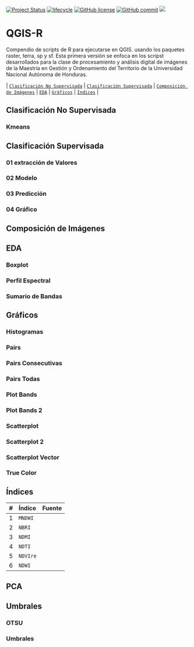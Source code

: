 <!-- badges: start -->
[![Project Status](https://www.repostatus.org/badges/latest/active.svg)](https://www.repostatus.org/#active)
[![lifecycle](https://img.shields.io/badge/lifecycle-stable-brightgreen.svg)](https://www.tidyverse.org/lifecycle/#stable)
[![GitHub license](https://img.shields.io/github/license/Naereen/StrapDown.js.svg)](https://github.com/Naereen/StrapDown.js/blob/master/LICENSE)
[![GitHub commit](https://img.shields.io/github/last-commit/pcm-dpc/COVID-19)](https://github.com/klauswiese/QGIS-R/commits)
![](https://visitor-badge.laobi.icu/badge?page_id=klauswiese.klauswiese/QGIS-R) 
<!-- badges: end -->


# QGIS-R
Compendio de scripts de R para ejecutarse en QGIS. usando los paquetes raster, terra, sp y sf. Esta primera versión se enfoca en los scripst desarrollados para la clase de procesamiento y análisis digital de imágenes de la Maestría en Gestión y Ordenamiento del Territorio de la Universidad Nacional Autónoma de Honduras.

\| [`Clasificación No Supervisada`](#clasificación-no-supervisada) \| [`Clasificación Supervisada`](#clasificación-supervisada) \| [`Composición de Imágenes`](#composición-de-imágenes) \| [`EDA`](#eda) \| [`Gráficos`](#gráficos) \| [`Índices`](#índices) \| 

## Clasificación No Supervisada

### Kmeans

## Clasificación Supervisada

### 01 extracción de Valores

### 02 Modelo

### 03 Predicción

### 04 Gráfico

## Composición de Imágenes

## EDA

### Boxplot

### Perfil Espectral

### Sumario de Bandas

## Gráficos

### Histogramas

### Pairs

### Pairs Consecutivas

### Pairs Todas

### Plot Bands

### Plot Bands 2

### Scatterplot

### Scatterplot 2

### Scatterplot Vector

### True Color

## Índices

| # | Índice | Fuente |
| :---: | :--- | :--- | 
| 1 | `MNDWI` | |
| 2 | `NBRI` | |
| 3 | `NDMI` | |
| 4 | `NDTI` | |
| 5 | `NDVIre` | |
| 6 | `NDWI` | |


## PCA

## Umbrales

### OTSU

### Umbrales

